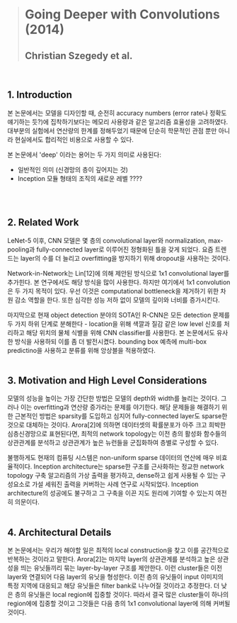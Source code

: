 > # Going Deeper with Convolutions (2014)
> ## Christian Szegedy et al.

</br>

## 1. Introduction
본 논문에서는 모델을 디자인할 때, 순전히 accuracy numbers (error rate나 정확도 얘기하는 듯?)에 집착하기보다는 메모리 사용량과 같은 알고리즘 효율성을 고려하였다.
대부분의 실험에서 연산량의 한계를 정해두었기 때문에 단순히 학문적인 관점 뿐만 아니라 현실에서도 합리적인 비용으로 사용할 수 있다.

본 논문에서 'deep' 이라는 용어는 두 가지 의미로 사용된다:
- 일반적인 의미 (신경망의 층이 깊어지는 것)
- Inception 모듈 형태의 조직의 새로운 레벨 ????
</br>
</br>

## 2. Related Work
LeNet-5 이후, CNN 모델은 몇 층의 convolutional layer와 normalization, max-pooling과 fully-connected layer로 이루어진 정형화된 틀을 갖게 되었다. 요즘 트렌드는 layer의 수를 더 늘리고 overfitting을 방지하기 위해 dropout을 사용하는 것이다.

Network-in-Network는 Lin[12]에 의해 제안된 방식으로 1x1 convolutional layer를 추가힌다. 본 연구에서도 해당 방식을 많이 사용한다. 하지만 여기에서 1x1 convolution은 두 가지 목적이 있다. 우선 이것은 computational bottleneck을 제거하기 위한 차원 감소 역할을 한다. 또한 심각한 성능 저하 없이 모델의 깊이와 너비를 증가시킨다. 

마지막으로 현재 object detection 분야의 SOTA인 R-CNN은 모든 detection 문제를 두 가지 하위 단계로 분해한다 - location을 위해 색깔과 질감 같은 low level 신호를 처리하고 해당 위치의 물체 식별을 위해 CNN classifier를 사용한다. 본 논문에서도 유사한 방식을 사용하되 이를 좀 더 발전시켰다. bounding box 예측에 multi-box predictino을 사용하고 분류를 위해 앙상블을 적용하였다.
</br>
</br>

## 3. Motivation and High Level Considerations
모델의 성능을 높이는 가장 간단한 방법은 모델의 depth와 width를 늘리는 것이다. 그러나 이는 overfitting과 연산량 증가라는 문제를 야기한다. 
해당 문제들을 해결하기 위한 근본적인 방법은 sparsity를 도입하고 심지어 fully-connected layer도 sparse한 것으로 대체하는 것이다. 
Arora[2]에 의하면 데이터셋의 확률분포가 아주 크고 희박한 심층신경망으로 표현된다면, 최적의 network topology는 이전 층의 활성화 함수들의 상관관계를 분석하고 상관관계가 높은 뉴런들을 군집화하여 층별로 구성할 수 있다.

불행하게도 현재의 컴퓨팅 시스템은 non-uniform sparse 데이터의 연산에 매우 비효율적이다.
Inception architecture는 sparse한 구조를 근사화하는 정교한 network topology 구축 알고리즘의 가상 출력을 평가하고, dense하고 쉽게 사용될 수 있는 구성요소로 가설 세워진 출력을 커버하는 사례 연구로 시작되었다. Inception architecture의 성공에도 불구하고 그 구축을 이끈 지도 원리에 기여할 수 있는지 여전히 의문이다.
</br>
</br>

## 4. Architectural Details
본 논문에서는 우리가 해야할 일은 최적의 local construction을 찾고 이를 공간적으로 반복하는 것이라고 말한다. 
Arora[2]는 마지막 layer의 상관관계를 분석하고 높은 상관성을 띄는 유닛들끼리 묶는 layer-by-layer 구조를 제안한다. 이런 cluster들은 이전 layer와 연결되어 다음 layer의 유닛을 형성한다. 이전 층의 유닛들이 input 이미지의 특정 지역에 대응되고 해당 유닛들은 filter bank로 나누어질 것이라고 추정한다. 더 낮은 층의 유닛들은 local region에 집중할 것이다. 따라서 결국 많은 cluster들이 하나의 region에에 집중할 것이고 그것들은 다음 층의 1x1 convolutional layer에 의해 커버될 것이다.


